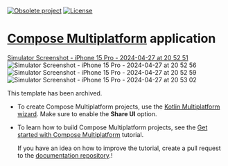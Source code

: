 [![Obsolete project](https://jb.gg/badges/obsolete-plastic.svg)](https://github.com/JetBrains#jetbrains-on-github)
[![License](https://img.shields.io/badge/License-Apache_2.0-blue.svg)](https://opensource.org/licenses/Apache-2.0)
# [Compose Multiplatform](https://github.com/JetBrains/compose-multiplatform) application

[Simulator Screenshot - iPhone 15 Pro - 2024-04-27 at 20 52 51](https://github.com/KMPBest/MyFindTravel/assets/75264221/a4d86a83-9b41-46d3-bd97-c0045d4dfc18)
![Simulator Screenshot - iPhone 15 Pro - 2024-04-27 at 20 52 56](https://github.com/KMPBest/MyFindTravel/assets/75264221/bb739398-86b7-45d8-b274-d74a52a495a2)
![Simulator Screenshot - iPhone 15 Pro - 2024-04-27 at 20 52 59](https://github.com/KMPBest/MyFindTravel/assets/75264221/db84f442-f0c1-49f4-ba65-3b8cf29a6dc9)
![Simulator Screenshot - iPhone 15 Pro - 2024-04-27 at 20 53 02](https://github.com/KMPBest/MyFindTravel/assets/75264221/564fbea8-11a5-4592-aa10-3c849b9b95f5)

This template has been archived.

* To create Compose Multiplatform projects, use the [Kotlin Multiplatform wizard](https://kmp.jetbrains.com/).
  Make sure to enable the **Share UI** option.
* To learn how to build Compose Multiplatform projects, see the [Get started with Compose Multiplatform](https://www.jetbrains.com/help/kotlin-multiplatform-dev/compose-multiplatform-getting-started.html) tutorial.

  If you have an idea on how to improve the tutorial, create a pull request to the [documentation repository](https://github.com/JetBrains/kotlin-multiplatform-dev-docs).!
